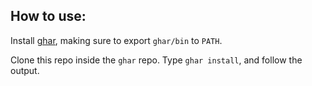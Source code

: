 How to use:
-----
Install [ghar](https://github.com/philips/ghar), making sure to export `ghar/bin` to `PATH`.

Clone this repo inside the `ghar` repo.
Type `ghar install`, and follow the output.
